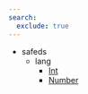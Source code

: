 ```yaml
---
search:
  exclude: true
---
```


[//]: # (DO NOT EDIT THIS FILE DIRECTLY. Instead, edit the corresponding stub file and execute `npm run docs:api`.)

- safeds
    - lang
        - [Int](safeds/lang/Int.md)
        - [Number](safeds/lang/Number.md)

